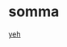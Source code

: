 # somma
[yeh](https://lh3.googleusercontent.com/-MjjcqTXdiqg/VPO2jNzEVJI/AAAAAAAADvY/joY7TnAXTE4/w927-h695-no/IMG_20141224_164204.jpg)
